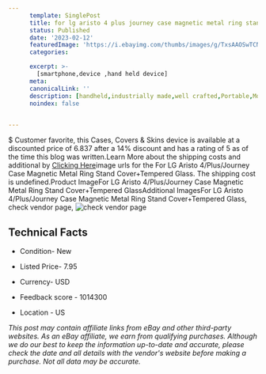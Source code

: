 ```yaml
---
      template: SinglePost
      title: for lg aristo 4 plus journey case magnetic metal ring stand cover tempered glass
      status: Published
      date: '2023-02-12'
      featuredImage: 'https://i.ebayimg.com/thumbs/images/g/TxsAAOSwTCNg3CU7/s-l225.jpg'
      categories: 

      excerpt: >-
        [smartphone,device ,hand held device]
      meta:
      canonicalLink: ''
      description: [handheld,industrially made,well crafted,Portable,Mobile,Compact,Convenient,Lightweight,Maneuverable,Man-portable,Miniature,Carriable,Hand-held,Light,Holdable,Transportable,Mobile device,Pocket-sized,On-the-go,Wireless,Cordless,Compact size,Convenient size, smartphone,device ,hand held device]
      noindex: false

        
---
```

$
    Customer favorite, this Cases, Covers & Skins device is available at a discounted price of 6.837 after a 14% discount and has a rating of 5 as of the time this blog was written.Learn More about the shipping costs and additional by [Clicking Here](https://www.ebay.com/itm/392473320461?hash=item5b613b9c0d%3Ag%3ATxsAAOSwTCNg3CU7&amdata=enc%3AAQAHAAAA4Crl2yRjI8qeOKPW%2BEwscFCvvP9J49aCcrSzONRNJ1sfJWJ7K2PzmGxo5skC2ZjLfrWicpV3Dgvb9ckYn%2BfxXXtLMQ2svZ41bMsVBVvxBl4opZYfu8lIu0X0O8PjdBSX%2F4Icnr%2FldS4pyjW3ytc%2FyUXJNQ1nWbLZB3C%2BKQtysG1vSR44CXsMAiEUqLrLkOlDBLsRUXwCP4ciYk9sqTea4r8zKHuLO4en38kxbRFtb0ED7Sh%2FVLe1u4hD4htUW5vddqMDVBT6xi29KzWlooGAQRauKfVbrAIeaRr5Kc4w%2BhTL&mkevt=1&mkcid=1&mkrid=711-53200-19255-0&campid=%253CePNCampaignId%253E&customid=%253CreferenceId%253E&toolid=10049)image urls for the For LG Aristo 4/Plus/Journey Case Magnetic Metal Ring Stand Cover+Tempered Glass. The shipping cost is undefined.Product ImageFor LG Aristo 4/Plus/Journey Case Magnetic Metal Ring Stand Cover+Tempered GlassAdditional ImagesFor LG Aristo 4/Plus/Journey Case Magnetic Metal Ring Stand Cover+Tempered Glass, check vendor page, ![check vendor page](https://origin-galleryplus.ebayimg.com/ws/web/392473320461_2_0_1/225x225.jpg,https://origin-galleryplus.ebayimg.com/ws/web/392473320461_3_0_1/225x225.jpg,https://origin-galleryplus.ebayimg.com/ws/web/392473320461_4_0_1/225x225.jpg,https://origin-galleryplus.ebayimg.com/ws/web/392473320461_5_0_1/225x225.jpg,https://origin-galleryplus.ebayimg.com/ws/web/392473320461_6_0_1/225x225.jpg,https://origin-galleryplus.ebayimg.com/ws/web/392473320461_7_0_1/225x225.jpg,https://origin-galleryplus.ebayimg.com/ws/web/392473320461_8_0_1/225x225.jpg,https://origin-galleryplus.ebayimg.com/ws/web/392473320461_9_0_1/225x225.jpg,https://origin-galleryplus.ebayimg.com/ws/web/392473320461_10_0_1/225x225.jpg)
    
    

 ## Technical Facts 



     
      

 - Condition- New 


      

 - Listed Price- 7.95 


      

 - Currency- USD 


      

 - Feedback score - 1014300 


      

 - Location - US 


      
      

 *_This post may contain affiliate links from eBay and other third-party websites. As an eBay affiliate, we earn from qualifying purchases. Although we do our best to keep the information up-to-date and accurate, please check the date and all details with the vendor's website before making a purchase. Not all data may be accurate._*



    
    
    
    
    